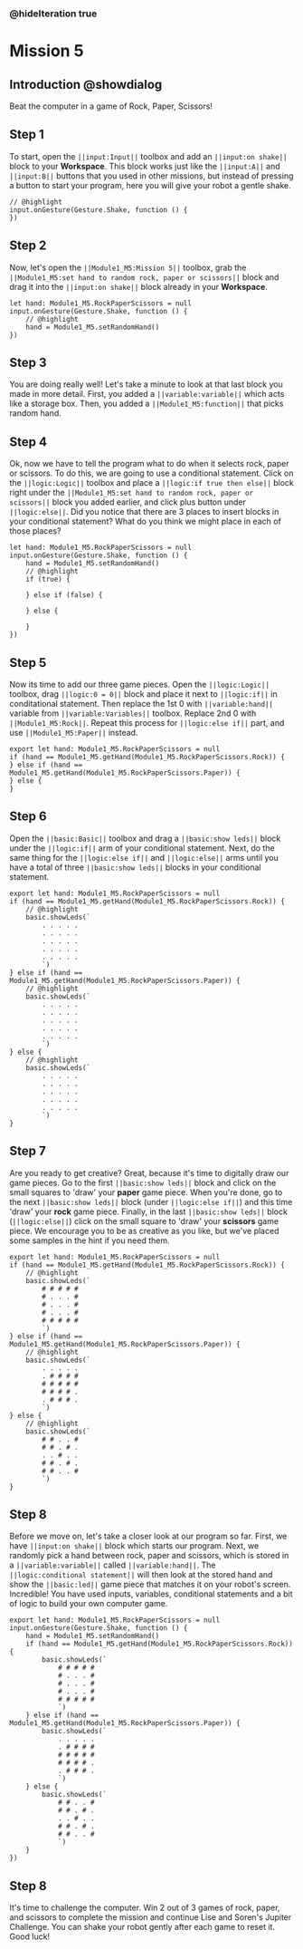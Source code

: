 ### @hideIteration true

# Mission 5

## Introduction @showdialog

Beat the computer in a game of Rock, Paper, Scissors!

## Step 1

To start, open the ``||input:Input||`` toolbox and add an ``||input:on shake||`` block to your **Workspace**. This block works just like the ``||input:A||`` and ``||input:B||`` buttons that you used in other missions, but instead of pressing a button to start your program, here you will give your robot a gentle shake.

```blocks
// @highlight
input.onGesture(Gesture.Shake, function () {
})
```


## Step 2

Now, let's open the ``||Module1_M5:Mission 5||`` toolbox, grab the ``||Module1_M5:set hand to random rock, paper or scissors||`` block and drag it into the ``||input:on shake||`` block already in your **Workspace**.

```blocks
let hand: Module1_M5.RockPaperScissors = null
input.onGesture(Gesture.Shake, function () {
    // @highlight
    hand = Module1_M5.setRandomHand()
})
```

## Step 3

You are doing really well! Let's take a minute to look at that last block you made in more detail. First, you added a ``||variable:variable||`` which acts like a storage box. Then, you added a ``||Module1_M5:function||`` that picks random hand.

## Step 4

Ok, now we have to tell the program what to do when it selects rock, paper or scissors. To do this, we are going to use a conditional statement. Click on the ``||logic:Logic||`` toolbox and place a ``||logic:if true then else||`` block right under the ``||Module1_M5:set hand to random rock, paper or scissors||`` block you added earlier, and click plus button under ``||logic:else||``. Did you notice that there are 3 places to insert blocks in your conditional statement? What do you think we might place in each of those places?

```blocks
let hand: Module1_M5.RockPaperScissors = null
input.onGesture(Gesture.Shake, function () {
    hand = Module1_M5.setRandomHand()
    // @highlight
    if (true) {
    	
    } else if (false) {
    	
    } else {
    	
    }
})
```

## Step 5

Now its time to add our three game pieces. Open the ``||logic:Logic||`` toolbox, drag ``||logic:0 = 0||`` block and place it next to ``||logic:if||`` in conditational statement. Then replace the 1st 0 with ``||variable:hand||`` variable from ``||variable:Variables||`` toolbox. Replace 2nd 0 with ``||Module1_M5:Rock||``. Repeat this process for ``||logic:else if||`` part, and use ``||Module1_M5:Paper||`` instead.

```block
export let hand: Module1_M5.RockPaperScissors = null
if (hand == Module1_M5.getHand(Module1_M5.RockPaperScissors.Rock)) {
} else if (hand == Module1_M5.getHand(Module1_M5.RockPaperScissors.Paper)) {
} else {
}
```

## Step 6

Open the ``||basic:Basic||`` toolbox and drag a ``||basic:show leds||`` block under the ``||logic:if||`` arm of your conditional statement. Next, do the same thing for the ``||logic:else if||`` and ``||logic:else||`` arms until you have a total of three ``||basic:show leds||`` blocks in your conditional statement.

```block
export let hand: Module1_M5.RockPaperScissors = null
if (hand == Module1_M5.getHand(Module1_M5.RockPaperScissors.Rock)) {
    // @highlight
    basic.showLeds(`
        . . . . .
        . . . . .
        . . . . .
        . . . . .
        . . . . .
        `)
} else if (hand == Module1_M5.getHand(Module1_M5.RockPaperScissors.Paper)) {
    // @highlight
    basic.showLeds(`
        . . . . .
        . . . . .
        . . . . .
        . . . . .
        . . . . .
        `)
} else {
    // @highlight
    basic.showLeds(`
        . . . . .
        . . . . .
        . . . . .
        . . . . .
        . . . . .
        `)
}
```

## Step 7

Are you ready to get creative? Great, because it's time to digitally draw our game pieces. Go to the first ``||basic:show leds||`` block and click on the small squares to 'draw' your **paper** game piece. When you're done, go to the next ``||basic:show leds||`` block (under ``||logic:else if||``) and this time 'draw' your **rock** game piece. Finally, in the last ``||basic:show leds||`` block (``||logic:else||``) click on the small square to 'draw' your **scissors** game piece. We encourage you to be as creative as you like, but we've placed some samples in the hint if you need them. 

```block
export let hand: Module1_M5.RockPaperScissors = null
if (hand == Module1_M5.getHand(Module1_M5.RockPaperScissors.Rock)) {
    // @highlight
    basic.showLeds(`
        # # # # #
        # . . . #
        # . . . #
        # . . . #
        # # # # #
        `)
} else if (hand == Module1_M5.getHand(Module1_M5.RockPaperScissors.Paper)) {
    // @highlight
    basic.showLeds(`
        . . . . .
        . # # # #
        # # # # #
        # # # # .
        . # # # .
        `)
} else {
    // @highlight
    basic.showLeds(`
        # # . . #
        # # . # .
        . . # . .
        # # . # .
        # # . . #
        `)
}
```

## Step 8

Before we move on, let's take a closer look at our program so far. First, we have ``||input:on shake||`` block which starts our program. Next, we randomly pick a hand between rock, paper and scissors, which is stored in a ``||variable:variable||`` called ``||variable:hand||``. The ``||logic:conditional statement||`` will then look at the stored hand and show the ``||basic:led||`` game piece that matches it on your robot's screen. Incredible! You have used inputs, variables, conditional statements and a bit of logic to build your own computer game.

```blocks
export let hand: Module1_M5.RockPaperScissors = null
input.onGesture(Gesture.Shake, function () {
    hand = Module1_M5.setRandomHand()
    if (hand == Module1_M5.getHand(Module1_M5.RockPaperScissors.Rock)) {
        basic.showLeds(`
            # # # # #
            # . . . #
            # . . . #
            # . . . #
            # # # # #
            `)
    } else if (hand == Module1_M5.getHand(Module1_M5.RockPaperScissors.Paper)) {
        basic.showLeds(`
            . . . . .
            . # # # #
            # # # # #
            # # # # .
            . # # # .
            `)
    } else {
        basic.showLeds(`
            # # . . #
            # # . # .
            . . # . .
            # # . # .
            # # . . #
            `)
    }
})
```

## Step 8

It's time to challenge the computer. Win 2 out of 3 games of rock, paper, and scissors to complete the mission and continue Lise and Soren's Jupiter Challenge. You can shake your robot gently after each game to reset it. Good luck!